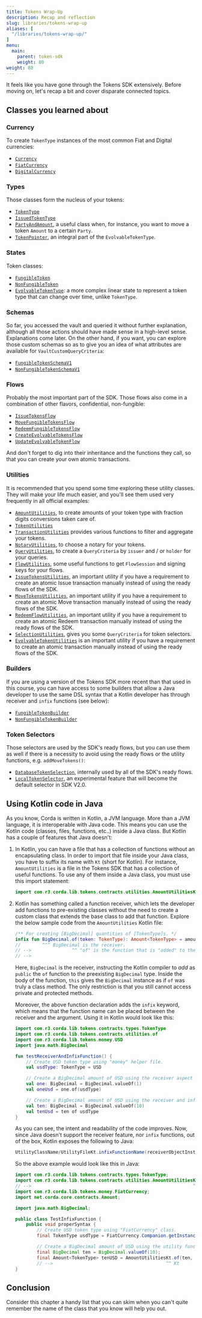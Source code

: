 ```yaml
---
title: Tokens Wrap-Up
description: Recap and reflection
slug: libraries/tokens-wrap-up
aliases: [
  "/libraries/tokens-wrap-up/"
]
menu:
  main:
    parent: token-sdk
    weight: 80  
weight: 80
---
```


It feels like you have gone through the Tokens SDK extensively. Before moving on, let's recap a bit and cover disparate connected topics.

## Classes you learned about

### Currency

To create `TokenType` instances of the most common Fiat and Digital currencies:

* [`Currency`](https://docs.oracle.com/javase/8/docs/api/java/util/Currency.html)
* [`FiatCurrency`](https://github.com/corda/token-sdk/blob/master/workflows/src/main/kotlin/com/r3/corda/lib/tokens/money/FiatCurrency.kt)
* [`DigitalCurrency`](https://github.com/corda/token-sdk/blob/master/workflows/src/main/kotlin/com/r3/corda/lib/tokens/money/DigitalCurrency.kt)

### Types

Those classes form the nucleus of your tokens:

* [`TokenType`](https://github.com/corda/token-sdk/blob/master/contracts/src/main/kotlin/com/r3/corda/lib/tokens/contracts/types/TokenType.kt)
* [`IssuedTokenType`](https://github.com/corda/token-sdk/blob/master/contracts/src/main/kotlin/com/r3/corda/lib/tokens/contracts/types/IssuedTokenType.kt)
* [`PartyAndAmount`](https://github.com/corda/token-sdk/blob/master/workflows/src/main/kotlin/com/r3/corda/lib/tokens/workflows/types/PartyAndAmount.kt), a useful class when, for instance, you want to move a token `Amount` to a certain `Party`.
* [`TokenPointer`](https://github.com/corda/token-sdk/blob/master/contracts/src/main/kotlin/com/r3/corda/lib/tokens/contracts/types/TokenPointer.kt), an integral part of the `EvolvableTokenType`.

### States

Token classes:

* [`FungibleToken`](https://github.com/corda/token-sdk/blob/master/contracts/src/main/kotlin/com/r3/corda/lib/tokens/contracts/states/FungibleToken.kt)
* [`NonFungibleToken`](https://github.com/corda/token-sdk/blob/master/contracts/src/main/kotlin/com/r3/corda/lib/tokens/contracts/states/NonFungibleToken.kt)
* [`EvolvableTokenType`](https://github.com/corda/token-sdk/blob/master/contracts/src/main/kotlin/com/r3/corda/lib/tokens/contracts/states/EvolvableTokenType.kt): a more complex linear state to represent a token type that can change over time, unlike `TokenType`.

### Schemas

So far, you accessed the vault and queried it without further explanation, although all those actions should have made sense in a high-level sense. Explanations come later. On the other hand, if you want, you can explore those custom schemas so as to give you an idea of what attributes are available for `VaultCustomQueryCriteria`:

* [`FungibleTokenSchemaV1`](https://github.com/corda/token-sdk/blob/master/contracts/src/main/kotlin/com/r3/corda/lib/tokens/contracts/internal/schemas/FungibleTokenSchema.kt)
* [`NonFungibleTokenSchemaV1`](https://github.com/corda/token-sdk/blob/master/contracts/src/main/kotlin/com/r3/corda/lib/tokens/contracts/internal/schemas/NonFungibleTokenSchema.kt)

### Flows

Probably the most important part of the SDK. Those flows also come in a combination of other flavors, confidential, non-fungible:

* [`IssueTokensFlow`](https://github.com/corda/token-sdk/blob/master/workflows/src/main/kotlin/com/r3/corda/lib/tokens/workflows/flows/issue/IssueTokensFlow.kt)
* [`MoveFungibleTokensFlow`](https://github.com/corda/token-sdk/blob/master/workflows/src/main/kotlin/com/r3/corda/lib/tokens/workflows/flows/move/MoveFungibleTokensFlow.kt)
* [`RedeemFungibleTokensFlow`](https://github.com/corda/token-sdk/blob/master/workflows/src/main/kotlin/com/r3/corda/lib/tokens/workflows/flows/redeem/RedeemFungibleTokensFlow.kt)
* [`CreateEvolvableTokensFlow`](https://github.com/corda/token-sdk/blob/master/workflows/src/main/kotlin/com/r3/corda/lib/tokens/workflows/flows/evolvable/CreateEvolvableTokensFlow.kt)
* [`UpdateEvolvableTokenFlow`](https://github.com/corda/token-sdk/blob/master/workflows/src/main/kotlin/com/r3/corda/lib/tokens/workflows/flows/evolvable/UpdateEvolvableTokenFlow.kt)

And don't forget to dig into their inheritance and the functions they call, so that you can create your own atomic transactions.

### Utilities

It is recommended that you spend some time exploring these utility classes. They will make your life much easier, and you'll see them used very frequently in all official examples:

* [`AmountUtilities`](https://github.com/corda/token-sdk/blob/master/contracts/src/main/kotlin/com/r3/corda/lib/tokens/contracts/utilities/AmountUtilities.kt), to create amounts of your token type with fraction digits conversions taken care of.
* [`TokenUtilities`](https://github.com/corda/token-sdk/blob/master/contracts/src/main/kotlin/com/r3/corda/lib/tokens/contracts/utilities/TokenUtilities.kt)
* [`TransactionUtilities`](https://github.com/corda/token-sdk/blob/master/contracts/src/main/kotlin/com/r3/corda/lib/tokens/contracts/utilities/TransactionUtilities.kt) provides various functions to filter and aggregate your tokens.
* [`NotaryUtilities`](https://github.com/corda/token-sdk/blob/master/workflows/src/main/kotlin/com/r3/corda/lib/tokens/workflows/utilities/NotaryUtilities.kt), to choose a notary for your tokens.
* [`QueryUtilities`](https://github.com/corda/token-sdk/blob/master/workflows/src/main/kotlin/com/r3/corda/lib/tokens/workflows/utilities/QueryUtilities.kt), to create a `QueryCriteria` by `issuer` and&nbsp;/ or `holder` for your queries.
* [`FlowUtilities`](https://github.com/corda/token-sdk/blob/master/workflows/src/main/kotlin/com/r3/corda/lib/tokens/workflows/utilities/FlowUtilities.kt), some useful functions to get `FlowSession` and signing keys for your flows.
* [`IssueTokensUtilities`](https://github.com/corda/token-sdk/blob/master/workflows/src/main/kotlin/com/r3/corda/lib/tokens/workflows/flows/issue/IssueTokensUtilities.kt), an important utility if you have a requirement to create an atomic Issue transaction manually instead of using the ready flows of the SDK.
* [`MoveTokensUtilities`](https://github.com/corda/token-sdk/blob/master/workflows/src/main/kotlin/com/r3/corda/lib/tokens/workflows/flows/move/MoveTokensUtilities.kt), an important utility if you have a requirement to create an atomic Move transaction manually instead of using the ready flows of the SDK.
* [`RedeemFlowUtilities`](https://github.com/corda/token-sdk/blob/master/workflows/src/main/kotlin/com/r3/corda/lib/tokens/workflows/flows/redeem/RedeemFlowUtilities.kt), an important utility if you have a requirement to create an atomic Redeem transaction manually instead of using the ready flows of the SDK.
* [`SelectionUtilities`](https://github.com/corda/token-sdk/blob/master/modules/selection/src/main/kotlin/com.r3.corda.lib.tokens.selection/SelectionUtilities.kt), gives you some `QueryCriteria` for token selectors.
* [`EvolvableTokenUtilities`](https://github.com/corda/token-sdk/blob/master/workflows/src/main/kotlin/com/r3/corda/lib/tokens/workflows/flows/evolvable/EvolvableTokenUtilities.kt) is an important utility if you have a requirement to create an atomic transaction manually instead of using the ready flows of the SDK.

### Builders

If you are using a version of the Tokens SDK more recent than that used in this course, you can have access to some builders that allow a Java developer to use the same DSL syntax that a Kotlin developer has through receiver and `infix` functions (see below):

* [`FungibleTokenBuilder`](https://github.com/corda/token-sdk/blob/master/workflows/src/main/kotlin/com/r3/corda/lib/tokens/workflows/utilities/FungibleTokenBuilder.kt)
* [`NonFungibleTokenBuilder`](https://github.com/corda/token-sdk/blob/master/workflows/src/main/kotlin/com/r3/corda/lib/tokens/workflows/utilities/NonFungibleTokenBuilder.kt)

### Token Selectors

Those selectors are used by the SDK's ready flows, but you can use them as well if there is a necessity to avoid using the ready flows or the utility functions, e.g. `addMoveTokens()`:

* [`DatabaseTokenSelection`](https://github.com/corda/token-sdk/blob/master/modules/selection/src/main/kotlin/com.r3.corda.lib.tokens.selection/database/selector/DatabaseTokenSelection.kt), internally used by all of the SDK's ready flows.
* [`LocalTokenSelector`](https://github.com/corda/token-sdk/blob/master/modules/selection/src/main/kotlin/com.r3.corda.lib.tokens.selection/memory/selector/LocalTokenSelector.kt), an experimental feature that will become the default selector in SDK V2.0.

## Using Kotlin code in Java

As you know, Corda is written in Kotlin, a JVM language. More than a JVM language, it is interoperable with Java code. This means you can use the Kotlin code (classes, files, functions, etc..) inside a Java class. But Kotlin has a couple of features that Java doesn't:

1. In Kotlin, you can have a file that has a collection of functions without an encapsulating class. In order to import that file inside your Java class, you have to suffix its name with `Kt` (short for Kotlin). For instance, `AmountUtilities` is a file in the Tokens SDK that has a collection of useful functions. To use any of them inside a Java class, you must use this import statement:

    ```java
    import com.r3.corda.lib.tokens.contracts.utilities.AmountUtilitiesKt; // <-- Kt!
    ```

2. Kotlin has something called a function receiver, which lets the developer add functions to pre-existing classes without the need to create a custom class that extends the base class to add that function. Explore the below sample code from the `AmountUtilities` Kotlin file:

    ```kotlin
    /** For creating [BigDecimal] quantities of [TokenType]s. */
    infix fun BigDecimal.of(token: TokenType): Amount<TokenType> = amount(this, token)
    //        ^^^ BigDecimal is the receiver.
    // -->               ^^ "of" is the function that is "added" to the BigDecimal type.
    // -->                                                                ^^ "this" refers to the BigDecimal instance to which the .of function has been "added".
    ```
    Here, `BigDecimal` is the receiver, instructing the Kotlin compiler to _add_ as `public` the `of` function to the preexisting `BigDecimal` type. Inside the body of the function, `this` gives the `BigDecimal` instance as if `of` was truly a class method. The only restriction is that you still cannot access private and protected methods.

    Moreover, the above function declaration adds the `infix` keyword, which means that the function name can be placed between the receiver and the argument. Using it in Kotlin would look like this:

    ```kotlin
    import com.r3.corda.lib.tokens.contracts.types.TokenType
    import com.r3.corda.lib.tokens.contracts.utilities.of
    import com.r3.corda.lib.tokens.money.USD
    import java.math.BigDecimal

    fun testReceiverAndInfixFunction() {
        // Create USD token type using "money" helper file.
        val usdType: TokenType = USD

        // Create a BigDecimal amount of USD using the receiver aspect of the "of" function.
        val one: BigDecimal = BigDecimal.valueOf(1)
        val oneUsd = one.of(usdType)

        // Create a BigDecimal amount of USD using the receiver and infix aspects.
        val ten: BigDecimal = BigDecimal.valueOf(10)
        val tenUsd = ten of usdType
    }
    ```
    As you can see, the intent and readability of the code improves. Now, since Java doesn't support the receiver feature, nor `infix` functions, out of the box, Kotlin exposes the following to Java:

    ```java
    UtilityClassName/UtilityFileKt.infixFunctionName(receiverObjectInstance, functionInputParameterValue)
    ```
    So the above example would look like this in Java:

    ```java
    import com.r3.corda.lib.tokens.contracts.types.TokenType;
    import com.r3.corda.lib.tokens.contracts.utilities.AmountUtilitiesKt;
    // -->                                                            ^^ Kt
    import com.r3.corda.lib.tokens.money.FiatCurrency;
    import net.corda.core.contracts.Amount;

    import java.math.BigDecimal;

    public class TestInfixFunction {
        public void properSyntax {
            // Create USD token type using "FiatCurrency" class.
            final TokenType usdType = FiatCurrency.Companion.getInstance("USD");

            // Create a BigDecimal amount of USD using the utility function.
            final BigDecimal ten = BigDecimal.valueOf(10);
            final Amount<TokenType> tenUSD = AmountUtilitiesKt.of(ten, usdType);
            // -->                                          ^^ Kt
    }
    ```

## Conclusion

Consider this chapter a handy list that you can skim when you can't quite remember the name of the class that you know will help you out.
